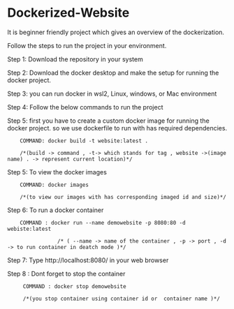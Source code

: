 # Dockerized-Website 

It is beginner friendly project which gives an overview of the dockerization. 

Follow the steps to run the project in your environment.

Step 1: Download the repository in your system

Step 2: Download the docker desktop and make the setup for running the docker project.

Step 3: you can run docker in wsl2, Linux, windows, or Mac environment 

Step 4: Follow the below commands to run the project 

Step 5: first you have to create a custom docker image for running the docker project. so we use dockerfile to run with has required dependencies.
        
        COMMAND: docker build -t website:latest .  
        
        /*(build -> command , -t-> which stands for tag , website ->(image name) . -> represent current location)*/
       
Step 5: To view the docker images 

        COMMAND: docker images    
        
        /*(to view our images with has corresponding imaged id and size)*/
        
Step 6: To run a docker container 

        COMMAND : docker run --name demowebsite -p 8080:80 -d webiste:latest
        
                    /* ( --name -> name of the container , -p -> port , -d -> to run container in deatch mode )*/
                     
Step 7: Type http://localhost:8080/ in your web browser 

Step 8 : Dont forget  to stop the container 
   
         COMMAND : docker stop demowebsite   
         
         /*(you stop container using container id or  container name )*/
